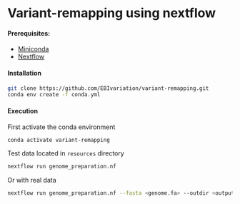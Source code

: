 # Variant-remapping using nextflow 

#### Prerequisites:
- [Miniconda](https://docs.conda.io/en/latest/miniconda.html)
- [Nextflow](https://www.nextflow.io/docs/latest/getstarted.html#installation)


#### Installation
```bash
git clone https://github.com/EBIvariation/variant-remapping.git
conda env create -f conda.yml
```

#### Execution 
First activate the conda environment
```bash
conda activate variant-remapping
```

Test data located in `resources` directory
```bash
nextflow run genome_preparation.nf
```

Or with real data
```bash
nextflow run genome_preparation.nf --fasta <genome.fa> --outdir <output directory>
```
